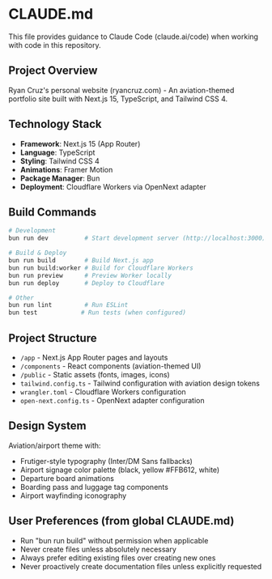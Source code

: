 # CLAUDE.md

This file provides guidance to Claude Code (claude.ai/code) when working with code in this repository.

## Project Overview

Ryan Cruz's personal website (ryancruz.com) - An aviation-themed portfolio site built with Next.js 15, TypeScript, and Tailwind CSS 4.

## Technology Stack

- **Framework**: Next.js 15 (App Router)
- **Language**: TypeScript
- **Styling**: Tailwind CSS 4
- **Animations**: Framer Motion
- **Package Manager**: Bun
- **Deployment**: Cloudflare Workers via OpenNext adapter

## Build Commands

```bash
# Development
bun run dev          # Start development server (http://localhost:3000)

# Build & Deploy
bun run build        # Build Next.js app
bun run build:worker # Build for Cloudflare Workers
bun run preview      # Preview Worker locally
bun run deploy       # Deploy to Cloudflare

# Other
bun run lint         # Run ESLint
bun test            # Run tests (when configured)
```

## Project Structure

- `/app` - Next.js App Router pages and layouts
- `/components` - React components (aviation-themed UI)
- `/public` - Static assets (fonts, images, icons)
- `tailwind.config.ts` - Tailwind configuration with aviation design tokens
- `wrangler.toml` - Cloudflare Workers configuration
- `open-next.config.ts` - OpenNext adapter configuration

## Design System

Aviation/airport theme with:
- Frutiger-style typography (Inter/DM Sans fallbacks)
- Airport signage color palette (black, yellow #FFB612, white)
- Departure board animations
- Boarding pass and luggage tag components
- Airport wayfinding iconography

## User Preferences (from global CLAUDE.md)

- Run "bun run build" without permission when applicable
- Never create files unless absolutely necessary
- Always prefer editing existing files over creating new ones
- Never proactively create documentation files unless explicitly requested